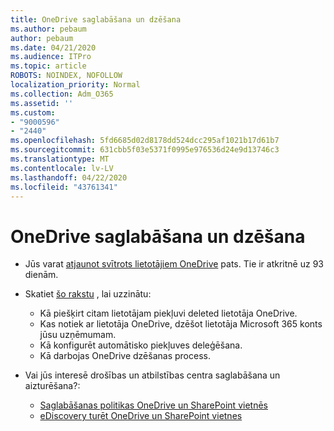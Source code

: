 ```yaml
---
title: OneDrive saglabāšana un dzēšana
ms.author: pebaum
author: pebaum
ms.date: 04/21/2020
ms.audience: ITPro
ms.topic: article
ROBOTS: NOINDEX, NOFOLLOW
localization_priority: Normal
ms.collection: Adm_O365
ms.assetid: ''
ms.custom:
- "9000596"
- "2440"
ms.openlocfilehash: 5fd6685d02d8178dd524dcc295af1021b17d61b7
ms.sourcegitcommit: 631cbb5f03e5371f0995e976536d24e9d13746c3
ms.translationtype: MT
ms.contentlocale: lv-LV
ms.lasthandoff: 04/22/2020
ms.locfileid: "43761341"
---
```

# <a name="onedrive-retention-and-deletion"></a>OneDrive saglabāšana un dzēšana

- Jūs varat [atjaunot svītrots lietotājiem OneDrive](https://docs.microsoft.com/onedrive/restore-deleted-onedrive) pats. Tie ir atkritnē uz 93 dienām. 

- Skatiet [šo rakstu](https://docs.microsoft.com/onedrive/restore-deleted-onedrive) , lai uzzinātu:
    - Kā piešķirt citam lietotājam piekļuvi deleted lietotāja OneDrive.
    - Kas notiek ar lietotāja OneDrive, dzēšot lietotāja Microsoft 365 konts jūsu uzņēmumam.
    - Kā konfigurēt automātisko piekļuves deleģēšana.
    - Kā darbojas OneDrive dzēšanas process.

- Vai jūs interesē drošības un atbilstības centra saglabāšana un aizturēšana?:
    - [Saglabāšanas politikas OneDrive un SharePoint vietnēs](https://docs.microsoft.com/office365/securitycompliance/retention-policies?redirectSourcePath=%252farticle%252f5e377752-700d-4870-9b6d-12bfc12d2423#content-in-onedrive-accounts-and-sharepoint-sites)
    - [eDiscovery turēt OneDrive un SharePoint vietnes](https://docs.microsoft.com/office365/securitycompliance/ediscovery-cases#step-4-place-content-locations-on-hold)



